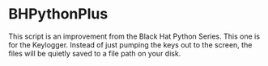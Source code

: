 # BHPythonPlus
This script is an improvement from the Black Hat Python Series. This one is for the Keylogger. Instead of just pumping the keys out to the screen, the files will be quietly saved to a file path on your disk. 
